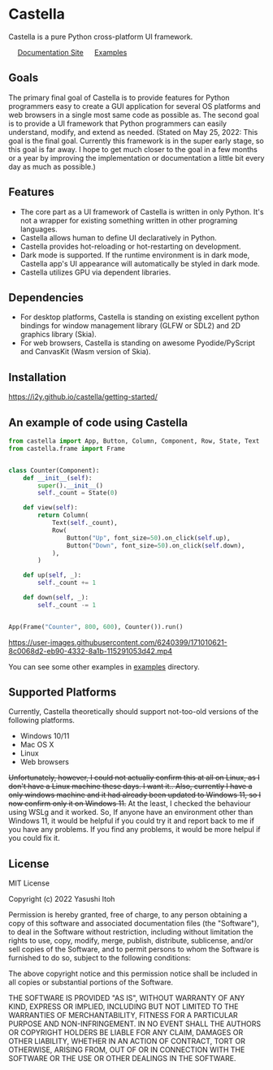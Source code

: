 # Castella
Castella is a pure Python cross-platform UI framework.

<img src="https://user-images.githubusercontent.com/6240399/174487936-8484be0e-b2b5-433c-9416-594c0fd57f3a.png" style="height: 1em;"></img> [Documentation Site](https://i2y.github.io/castella) <img src="https://user-images.githubusercontent.com/6240399/174487787-7099167f-a8ad-42e8-9362-c19c84dc81be.png" style="height: 1em;"></img> [Examples](examples)

## Goals

The primary final goal of Castella is to provide features for Python programmers easy to create a GUI application for several OS platforms and web browsers in a single most same code as possible as. The second goal is to provide a UI framework that Python programmers can easily understand, modify, and extend as needed.
(Stated on May 25, 2022: This goal is the final goal. Currently this framework is in the super early stage, so this goal is far away. I hope to get much closer to the goal in a few months or a year by improving the implementation or documentation a little bit every day as much as possible.)

## Features
- The core part as a UI framework of Castella is written in only Python. It's not a wrapper for existing something written in other programing languages.
- Castella allows human to define UI declaratively in Python.
- Castella provides hot-reloading or hot-restarting on development.
- Dark mode is supported. If the runtime environment is in dark mode, Castella app's UI appearance will automatically be styled in dark mode.
- Castella utilizes GPU via dependent libraries.

## Dependencies
- For desktop platforms, Castella is standing on existing excellent python bindings for window management library (GLFW or SDL2) and 2D graphics library (Skia).
- For web browsers, Castella is standing on awesome Pyodide/PyScript and CanvasKit (Wasm version of Skia).

## Installation
https://i2y.github.io/castella/getting-started/

## An example of code using Castella

```python
from castella import App, Button, Column, Component, Row, State, Text
from castella.frame import Frame


class Counter(Component):
    def __init__(self):
        super().__init__()
        self._count = State(0)

    def view(self):
        return Column(
            Text(self._count),
            Row(
                Button("Up", font_size=50).on_click(self.up),
                Button("Down", font_size=50).on_click(self.down),
            ),
        )

    def up(self, _):
        self._count += 1

    def down(self, _):
        self._count -= 1


App(Frame("Counter", 800, 600), Counter()).run()
```

https://user-images.githubusercontent.com/6240399/171010621-8c0068d2-eb90-4332-8a1b-115291053d42.mp4

You can see some other examples in [examples](examples) directory.

## Supported Platforms
Currently, Castella theoretically should support not-too-old versions of the following platforms.

- Windows 10/11
- Mac OS X
- Linux
- Web browsers

~~Unfortunately, however, I could not actually confirm this at all on Linux, as I don't have a Linux machine these days. I want it..
Also, currently I have a only windows machine and it had already been updated to Windows 11, so I now confirm only it on Windows 11.~~ At the least, I checked the behaviour using WSLg and it worked.
So, If anyone have an environment other than Windows 11, it would be helpful if you could try it and report back to me if you have any problems. If you find any problems, it would be more helpul if you could fix it.

## License
MIT License

Copyright (c) 2022 Yasushi Itoh

Permission is hereby granted, free of charge, to any person obtaining a copy of this software and associated documentation files (the "Software"), to deal in the Software without restriction, including without limitation the rights to use, copy, modify, merge, publish, distribute, sublicense, and/or sell copies of the Software, and to permit persons to whom the Software is furnished to do so, subject to the following conditions:

The above copyright notice and this permission notice shall be included in all copies or substantial portions of the Software.

THE SOFTWARE IS PROVIDED "AS IS", WITHOUT WARRANTY OF ANY KIND, EXPRESS OR IMPLIED, INCLUDING BUT NOT LIMITED TO THE WARRANTIES OF MERCHANTABILITY, FITNESS FOR A PARTICULAR PURPOSE AND NON-INFRINGEMENT. IN NO EVENT SHALL THE AUTHORS OR COPYRIGHT HOLDERS BE LIABLE FOR ANY CLAIM, DAMAGES OR OTHER LIABILITY, WHETHER IN AN ACTION OF CONTRACT, TORT OR OTHERWISE, ARISING FROM, OUT OF OR IN CONNECTION WITH THE SOFTWARE OR THE USE OR OTHER DEALINGS IN THE SOFTWARE.
